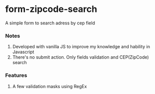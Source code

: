 # form-zipcode-search
A simple form to search adress by cep field

### Notes
1. Developed with vanilla JS to improve my knowledge and hability in Javascript
2. There's no submit action. Only fields validation and CEP(ZipCode) search 

### Features
1. A few validation masks using RegEx
